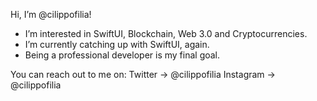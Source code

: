 Hi, I’m @cilippofilia!

- I’m interested in SwiftUI, Blockchain, Web 3.0 and Cryptocurrencies.
- I’m currently catching up with SwiftUI, again.
- Being a professional developer is my final goal.

You can reach out to me on:
  Twitter   -> @cilippofilia
  Instagram -> @cilippofilia

<!---
cilippofilia/cilippofilia is a ✨ special ✨ repository because its `README.md` (this file) appears on your GitHub profile.
You can click the Preview link to take a look at your changes.
--->
